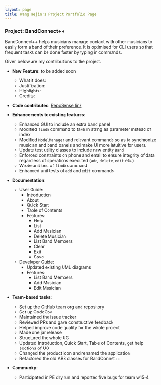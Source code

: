 ```yaml
---
layout: page
title: Wang Hejin's Project Portfolio Page
---
```


### Project: BandConnect++
BandConnect++ helps musicians manage contact with other musicians to easily form a band of their preference. It is optimised for CLI users so that frequent tasks can be done faster by typing in commands.

Given below are my contributions to the project.

* **New Feature**: to be added soon
  * What it does:
  * Justification:
  * Highlights:
  * Credits:


* **Code contributed**: [RepoSense link](https://nus-cs2103-ay2324s1.github.io/tp-dashboard/#/widget/?search=&sort=groupTitle&sortWithin=title&timeframe=commit&mergegroup=&groupSelect=groupByRepos&breakdown=true&checkedFileTypes=docs~functional-code~test-code&since=2023-09-22&chartGroupIndex=76&chartIndex=4)


* **Enhancements to existing features**:
  * Enhanced GUI to include an extra band panel
  * Modified `findb` command to take in string as parameter instead of index
  * Modified `ModelManager` and relevant commands so as to synchronize musician and band panels and make UI more intuitive for users.
  * Update test utility classes to include new entity `Band`
  * Enforced constraints on phone and email to ensure integrity of data regardless of operations executed (`add`, `delete`, `edit` etc.)
  * Wrote unit test of `findb` command
  * Enhanced unit tests of `add` and `edit` commands


* **Documentation**:
  * User Guide:
    * Introduction
    * About
    * Quick Start
    * Table of Contents
    * Features:
      * Help
      * List
      * Add Musician
      * Delete Musician
      * List Band Members
      * Clear
      * Exit
      * Save
  * Developer Guide:
    * Updated existing UML diagrams
    * Features:
      * List Band Members
      * Add Musician
      * Edit Musician


* **Team-based tasks**:
  * Set up the GitHub team org and repository
  * Set up CodeCov
  * Maintained the issue tracker
  * Reviewed PRs and gave constructive feedback
  * Helped improve code quality for the whole project
  * Made one jar release
  * Structured the whole UG
  * Updated Introduction, Quick Start, Table of Contents, get help sections of UG
  * Changed the product icon and renamed the application
  * Refactored the old AB3 classes for BandConnet++


* **Community**:
  * Participated in PE dry run and reported five bugs for team w15-4

